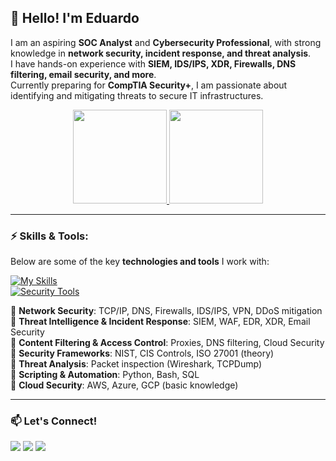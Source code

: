 ## 👋 Hello! I'm Eduardo

I am an aspiring **SOC Analyst** and **Cybersecurity Professional**, with strong knowledge in **network security, incident response, and threat analysis**.  
I have hands-on experience with **SIEM, IDS/IPS, XDR, Firewalls, DNS filtering, email security, and more**.  
Currently preparing for **CompTIA Security+**, I am passionate about identifying and mitigating threats to secure IT infrastructures.

<div align="center">
  <a href="https://github.com/yourgithub">
    <img height="150em" src="https://github-readme-stats.vercel.app/api?username=yourgithub&show_icons=true&theme=dracula&include_all_commits=true&count_private=true"/>
    <img height="150em" src="https://github-readme-stats.vercel.app/api/top-langs/?username=yourgithub&layout=compact&langs_count=7&theme=dracula"/>
  </a>
</div>

---

### ⚡ **Skills & Tools:**

Below are some of the key **technologies and tools** I work with:

[![My Skills](https://skillicons.dev/icons?i=python,bash,linux,docker,sql)](https://skillicons.dev)  
[![Security Tools](https://skillicons.dev/icons?i=wireshark,burpsuite)](https://skillicons.dev)  

🔹 **Network Security**: TCP/IP, DNS, Firewalls, IDS/IPS, VPN, DDoS mitigation  
🔹 **Threat Intelligence & Incident Response**: SIEM, WAF, EDR, XDR, Email Security  
🔹 **Content Filtering & Access Control**: Proxies, DNS filtering, Cloud Security  
🔹 **Security Frameworks**: NIST, CIS Controls, ISO 27001 (theory)  
🔹 **Threat Analysis**: Packet inspection (Wireshark, TCPDump)  
🔹 **Scripting & Automation**: Python, Bash, SQL  
🔹 **Cloud Security**: AWS, Azure, GCP (basic knowledge)  

---

### 📫 **Let's Connect!**

<div> 
  <a href="https://www.instagram.com/eduardozacchi_/" target="_blank"><img src="https://img.shields.io/badge/-Instagram-%23E4405F?style=for-the-badge&logo=instagram&logoColor=white" target="_blank"></a>
  <a href = "mailto:edzacchi@gmail.com"><img src="https://img.shields.io/badge/-Gmail-%23333?style=for-the-badge&logo=gmail&logoColor=white" target="_blank"></a>
  <a href="https://www.linkedin.com/in/eduardo-ferreira-de-macedo-zacchi/" target="_blank"><img src="https://img.shields.io/badge/-LinkedIn-%230077B5?style=for-the-badge&logo=linkedin&logoColor=white" target="_blank"></a>  
</div>
